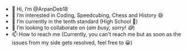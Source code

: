 - 👋 Hi, I’m @ArpanDeb18
- 👀 I’m interested in Coding, Speedcubing, Chess and History 😄
- 🌱 I’m currently in the tenth standard (High School 😬)
- 💞️ I’m looking to collaborate on (*am busy, sorry! 😅*)
- 📫 How to reach me (Currently, you can't reach me but as soon as the issues from my side gets resolved, feel free to 😀)

<!---
ArpanDeb18/ArpanDeb18 is a ✨ special ✨ repository because its `README.md` (this file) appears on your GitHub profile.
You can click the Preview link to take a look at your changes.
--->
